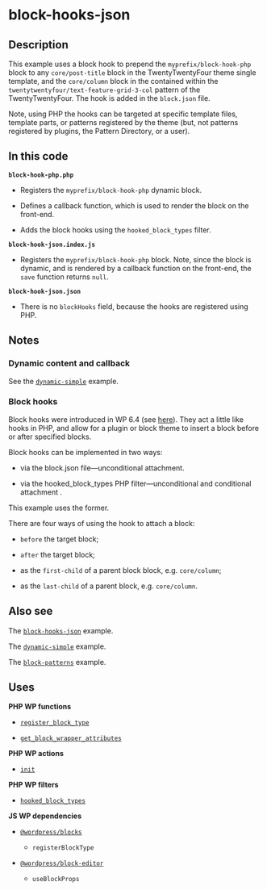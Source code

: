 # block-hooks-json

## Description

This example uses a block hook to prepend the `myprefix/block-hook-php` block to any `core/post-title` block in the TwentyTwentyFour theme single template, and the `core/column` block in the contained within the `twentytwentyfour/text-feature-grid-3-col` pattern of the TwentyTwentyFour. The hook is added in the `block.json` file. 

Note, using PHP the hooks can be targeted at specific template files, template parts, or patterns registered by the theme (but, not patterns registered by plugins, the Pattern Directory, or a user).

## In this code

**`block-hook-php.php`**

- Registers the `myprefix/block-hook-php` dynamic block.

- Defines a callback function, which is used to render the block on the front-end.

- Adds the block hooks using the `hooked_block_types` filter.

**`block-hook-json.index.js`**

- Registers the `myprefix/block-hook-php` block. Note, since the block is dynamic, and is rendered by a callback function on the front-end, the `save` function returns `null`.

**`block-hook-json.json`**

- There is no `blockHooks` field, because the hooks are registered using PHP.

## Notes

### Dynamic content and callback

See the [`dynamic-simple`](../dynamic-simple/README.md) example.

### Block hooks

Block hooks were introduced in WP 6.4 (see [here](https://make.wordpress.org/core/2023/10/15/introducing-block-hooks-for-dynamic-blocks/)). They act a little like hooks in PHP, and allow for a plugin or block theme to insert a block before or after specified blocks.

Block hooks can be implemented in two ways:

- via the block.json file—unconditional attachment.

- via the hooked_block_types PHP filter—unconditional and conditional attachment .

This example uses the former.

There are four ways of using the hook to attach a block:

- `before` the target block;

- `after` the target block;

- as the `first-child` of a parent block block, e.g. `core/column`;

- as the `last-child` of a parent block, e.g. `core/column`.

## Also see

The [`block-hooks-json`](../block-hooks-json/) example.

The [`dynamic-simple`](../dynamic-simple/) example.

The [`block-patterns`](../block-patterns/) example.

## Uses

**PHP WP functions**

- [`register_block_type`](https://developer.wordpress.org/reference/functions/register_block_type/)

- [`get_block_wrapper_attributes`](https://developer.wordpress.org/reference/functions/get_block_wrapper_attributes/)

**PHP WP actions**

- [`init`](https://developer.wordpress.org/reference/hooks/init/)

**PHP WP filters**

- [`hooked_block_types`](https://developer.wordpress.org/reference/hooks/hooked_block_types/)

**JS WP dependencies**

- [`@wordpress/blocks`](https://developer.wordpress.org/block-editor/reference-guides/packages/packages-blocks/)

  - `registerBlockType`

- [`@wordpress/block-editor`](https://developer.wordpress.org/block-editor/reference-guides/packages/packages-block-editor/)

  - `useBlockProps`
